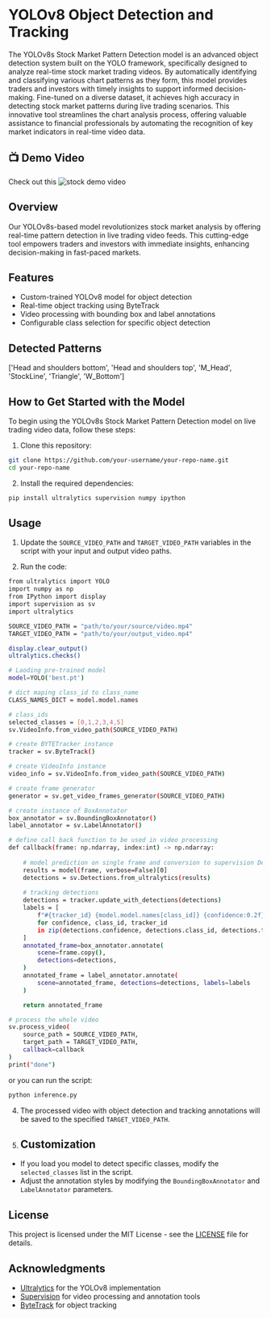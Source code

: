 # YOLOv8 Object Detection and Tracking

The YOLOv8s Stock Market Pattern Detection model is an advanced object detection system built on the YOLO framework, specifically designed to analyze real-time stock market trading videos. By automatically identifying and classifying various chart patterns as they form, this model provides traders and investors with timely insights to support informed decision-making. Fine-tuned on a diverse dataset, it achieves high accuracy in detecting stock market patterns during live trading scenarios. This innovative tool streamlines the chart analysis process, offering valuable assistance to financial professionals by automating the recognition of key market indicators in real-time video data.

## 📺 Demo Video

Check out this ![stock demo video](https://github.com/Priyal-0911/stock_pattern_detection/blob/f83da9a19d6e44231be77f46f01c12a1e8f4affc/demo.gif)

## Overview

Our YOLOv8s-based model revolutionizes stock market analysis by offering real-time pattern detection in live trading video feeds. This cutting-edge tool empowers traders and investors with immediate insights, enhancing decision-making in fast-paced markets.

## Features

- Custom-trained YOLOv8 model for object detection
- Real-time object tracking using ByteTrack
- Video processing with bounding box and label annotations
- Configurable class selection for specific object detection

## Detected Patterns

['Head and shoulders bottom', 'Head and shoulders top', 'M_Head', 'StockLine', 'Triangle', 'W_Bottom']

## How to Get Started with the Model
To begin using the YOLOv8s Stock Market Pattern Detection model on live trading video data, follow these steps:

1. Clone this repository:

```bash
git clone https://github.com/your-username/your-repo-name.git
cd your-repo-name
```

2. Install the required dependencies:

```bash
pip install ultralytics supervision numpy ipython
```

## Usage

1. Update the `SOURCE_VIDEO_PATH` and `TARGET_VIDEO_PATH` variables in the script with your input and output video paths.

2. Run the code:

```bash
from ultralytics import YOLO
import numpy as np
from IPython import display
import supervision as sv
import ultralytics

SOURCE_VIDEO_PATH = "path/to/your/source/video.mp4"
TARGET_VIDEO_PATH = "path/to/your/output_video.mp4"

display.clear_output()
ultralytics.checks()

# Laoding pre-trained model
model=YOLO('best.pt')

# dict maping class_id to class_name
CLASS_NAMES_DICT = model.model.names

# class_ids 
selected_classes = [0,1,2,3,4,5]
sv.VideoInfo.from_video_path(SOURCE_VIDEO_PATH)

# create BYTETracker instance
tracker = sv.ByteTrack()

# create VideoInfo instance
video_info = sv.VideoInfo.from_video_path(SOURCE_VIDEO_PATH)

# create frame generator
generator = sv.get_video_frames_generator(SOURCE_VIDEO_PATH)

# create instance of BoxAnnotator
box_annotator = sv.BoundingBoxAnnotator()
label_annotator = sv.LabelAnnotator()

# define call back function to be used in video processing
def callback(frame: np.ndarray, index:int) -> np.ndarray:
    
    # model prediction on single frame and conversion to supervision Detections
    results = model(frame, verbose=False)[0]
    detections = sv.Detections.from_ultralytics(results)
   
    # tracking detections
    detections = tracker.update_with_detections(detections)
    labels = [
        f"#{tracker_id} {model.model.names[class_id]} {confidence:0.2f}"
        for confidence, class_id, tracker_id
        in zip(detections.confidence, detections.class_id, detections.tracker_id)
    ]
    annotated_frame=box_annotator.annotate(
        scene=frame.copy(),
        detections=detections,
    )
    annotated_frame = label_annotator.annotate(
        scene=annotated_frame, detections=detections, labels=labels
    )

    return annotated_frame

# process the whole video
sv.process_video(
    source_path = SOURCE_VIDEO_PATH,
    target_path = TARGET_VIDEO_PATH,
    callback=callback
)
print("done")
```

or you can run the script:

```bash
python inference.py
```

4. The processed video with object detection and tracking annotations will be saved to the specified `TARGET_VIDEO_PATH`.

5. ## Customization

- If you load you model to detect specific classes, modify the `selected_classes` list in the script.
- Adjust the annotation styles by modifying the `BoundingBoxAnnotator` and `LabelAnnotator` parameters.

## License

This project is licensed under the MIT License - see the [LICENSE](LICENSE) file for details.

## Acknowledgments

- [Ultralytics](https://github.com/ultralytics/ultralytics) for the YOLOv8 implementation
- [Supervision](https://github.com/roboflow/supervision) for video processing and annotation tools
- [ByteTrack](https://github.com/ifzhang/ByteTrack) for object tracking

